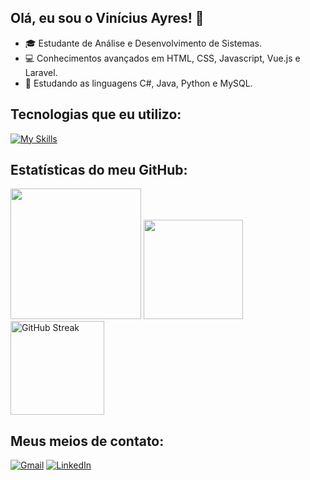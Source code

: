 ## Olá, eu sou o Vinícius Ayres! 👋

- 🎓 Estudante de Análise e Desenvolvimento de Sistemas.
- 💻 Conhecimentos avançados em HTML, CSS, Javascript, Vue.js e Laravel.
- 🚀 Estudando as linguagens C#, Java, Python e MySQL.

## Tecnologias que eu utilizo:

[![My Skills](https://skillicons.dev/icons?i=html,css,js,vue,laravel,cs,java,python,mysql)](https://skillicons.dev)

## Estatísticas do meu GitHub:

<img height="209em" src="https://github-readme-stats.vercel.app/api/top-langs/?username=vini-ayres&layout=compact&theme=tokyonight">
<img height="159em" src="https://github-readme-stats.vercel.app/api?username=vini-ayres&show_icons=true&theme=tokyonight">
<img height="150em" src="https://streak-stats.demolab.com?user=vini-ayres&theme=tokyonight" alt="GitHub Streak">

## Meus meios de contato:

[![Gmail](https://img.shields.io/badge/Gmail-D14836?style=for-the-badge&logo=gmail&logoColor=white)](mailto:vini.na.ayres@gmail.com)
[![LinkedIn](https://img.shields.io/badge/LinkedIn-0077B5?style=for-the-badge&logo=linkedin&logoColor=white)](https://www.linkedin.com/in/vinicius-ayres/)
